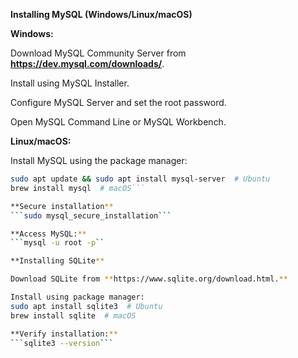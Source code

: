 **Installing MySQL (Windows/Linux/macOS)**

**Windows:**

Download MySQL Community Server from **https://dev.mysql.com/downloads/**.

Install using MySQL Installer.

Configure MySQL Server and set the root password.

Open MySQL Command Line or MySQL Workbench.

**Linux/macOS:**

Install MySQL using the package manager:
```sh
sudo apt update && sudo apt install mysql-server  # Ubuntu
brew install mysql  # macOS```

**Secure installation**
```sudo mysql_secure_installation```

**Access MySQL:**
```mysql -u root -p``

**Installing SQLite**

Download SQLite from **https://www.sqlite.org/download.html.**

Install using package manager:
sudo apt install sqlite3  # Ubuntu
brew install sqlite  # macOS

**Verify installation:**
```sqlite3 --version```
